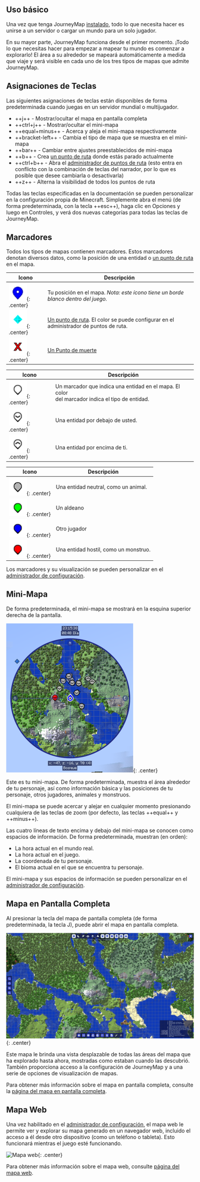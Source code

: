 ## **Uso básico**

Una vez que tenga JourneyMap [instalado](installing.md), todo lo que necesita hacer es unirse a un servidor o cargar un mundo para un solo jugador.

En su mayor parte, JourneyMap funciona desde el primer momento. ¡Todo lo que necesitas hacer para empezar  a mapear tu mundo es comenzar a explorarlo! El área a su alrededor se mapeará automáticamente a medida que viaje y será visible en cada uno de los tres tipos de mapas que admite JourneyMap.

## **Asignaciones de Teclas**

Las siguientes asignaciones de teclas están disponibles de forma predeterminada cuando juegas en un servidor mundial o multijugador.

- ++j++ - Mostrar/ocultar el mapa en pantalla completa
- ++ctrl+j++ - Mostrar/ocultar el mini-mapa
- ++equal+minus++ - Acerca y aleja el mini-mapa respectivamente
- ++bracket-left++ - Cambia el tipo de mapa que se muestra en el mini-mapa
- ++bar++ - Cambiar entre ajustes preestablecidos de mini-mapa
- ++b++ - Crea [un punto de ruta](waypoints.md) donde estás parado actualmente
- ++ctrl+b++ - Abra el [administrador de puntos de ruta](waypoints.md) (esto entra en conflicto con la combinación de teclas del narrador, por lo que es posible que desee cambiarla o desactivarla)
- ++z++ - Alterna la visibilidad de todos los puntos de ruta

Todas las teclas especificadas en la documentación se pueden personalizar en la configuración propia de Minecraft. Simplemente abra el menú (de forma predeterminada, con la tecla ++esc++), haga clic en Opciones y luego en Controles, y verá dos nuevas categorías para todas las teclas de JourneyMap.

## **Marcadores**

Todos los tipos de mapas contienen marcadores. Estos marcadores denotan diversos datos, como la posición de una entidad o [un punto de ruta](waypoints.md) en el mapa.

| Icono                                                         | Descripción                                                                    |
|---------------------------------------------------------------|--------------------------------------------------------------------------------|
| ![Marker-Player](../img/markers/marker-player.png){: .center} | Tu posición en el mapa. *Nota: este ícono tiene un borde <br>blanco dentro del juego.*     |
| ![Waypoint](../img/markers/waypoint.png){: .center}           | [Un punto de ruta](waypoints.md). El color se puede configurar en el administrador de puntos de ruta. |
| ![Waypoint](../img/markers/waypoint-death.png){: .center}     | [Un Punto de muerte](waypoints.md)                                               |

| Icono                                                                  | Descripción                                                                                      |
|-----------------------------------------------------------------------|--------------------------------------------------------------------------------------------------|
| ![Marker-White](../img/markers/marker-white.png){: .center}           | Un marcador que indica una entidad en el mapa. El color <br>del marcador indica el tipo de entidad. |
| ![Marker-White-Down](../img/markers/marker-white-down.png){: .center} | Una entidad por debajo de usted.                                                                             |
| ![Marker-White-Up](../img/markers/marker-white-up.png){: .center}     | Una entidad por encima de ti.                                                                             |

| Icono                                                       | Descripción                       |
|-------------------------------------------------------------|-----------------------------------|
| ![Marker-Grey](../img/markers/marker-grey.png){: .center}   | Una entidad neutral, como un animal. |
| ![Marker-Green](../img/markers/marker-green.png){: .center} | Un aldeano                       |
| ![Marker-Blue](../img/markers/marker-blue.png){: .center}   | Otro jugador                   |
| ![Marker-Red](../img/markers/marker-red.png){: .center}     | Una entidad hostil, como un monstruo. |

Los marcadores y su visualización se pueden personalizar en el [administrador de configuración](settings/minimap.md).

## **Mini-Mapa**

De forma predeterminada, el mini-mapa se mostrará en la esquina superior derecha de la pantalla.

![Mini-Mapa](../img/minimap.png){: .center}

Este es tu mini-mapa. De forma predeterminada, muestra el área alrededor de tu personaje, así como información básica y las posiciones de tu personaje, otros jugadores, animales y monstruos.

El mini-mapa se puede acercar y alejar en cualquier momento presionando cualquiera de las teclas de zoom (por defecto, las teclas ++equal++ y ++minus++).

Las cuatro líneas de texto encima y debajo del mini-mapa se conocen como espacios de información. De forma predeterminada, muestran (en orden):

- La hora actual en el mundo real.
- La hora actual en el juego.
- La coordenada de tu personaje.
- El bioma actual en el que se encuentra tu personaje.

El mini-mapa y sus espacios de información se pueden personalizar en el [administrador de configuración](settings/minimap.md).

## **Mapa en Pantalla Completa**

Al presionar la tecla del mapa de pantalla completa (de forma predeterminada, la tecla J), puede abrir el mapa en pantalla completa.

![Full-Screen-Map](../img/full-screen.png){: .center}

Este mapa le brinda una vista desplazable de todas las áreas del mapa que ha explorado hasta ahora, mostradas como estaban cuando las descubrió. También proporciona acceso a la configuración de JourneyMap y a una serie de opciones de visualización de mapas.

Para obtener más información sobre el mapa en pantalla completa, consulte la [página del mapa en pantalla completa](settings/full-screen-map.md).

## **Mapa Web**

Una vez habilitado en el [administrador de configuración](settings/webmap.md), el mapa web le permite ver y explorar su mapa generado en un navegador web, incluido el acceso a él desde otro dispositivo (como un teléfono o tableta). Esto funcionará mientras el juego esté funcionando.

![Mapa web](../img/webmap.png){: .center}

Para obtener más información sobre el mapa web, consulte [página del mapa web](settings/webmap.md).
